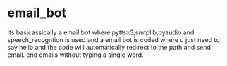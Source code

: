 # email_bot
Its basicassically a email bot where pyttsx3,smtplib,pyaudio and speech_recogntion is used and a email bot is coded where u just need to say hello and the code will automatically redirect to the path and send email.
end emails without typing a single word.
